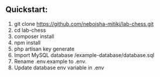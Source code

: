 ## Quickstart:

1. git clone https://github.com/nebojsha-mitikj/lab-chess.git
2. cd lab-chess
3. composer install
4. npm install
5. php artisan key generate
6. Import MySQL database /example-database/database.sql
7. Rename .env.example to .env.
8. Update database env variable in .env

